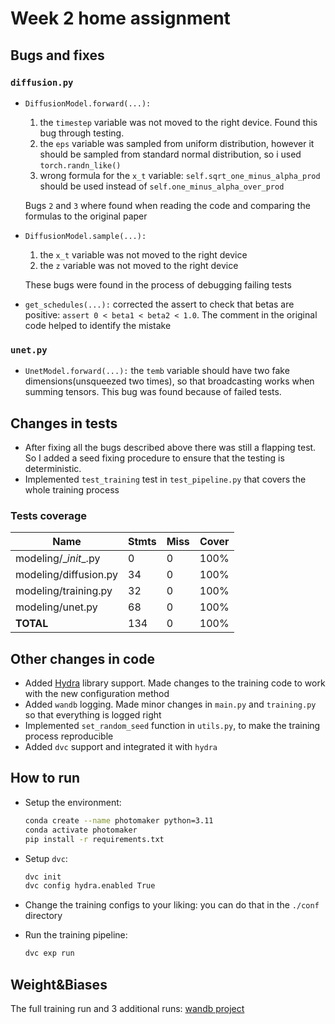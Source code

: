 
# Week 2 home assignment
## Bugs and fixes
### `diffusion.py` 
 
* `DiffusionModel.forward(...):` 
	1.  the `timestep` variable was not moved to the right device. Found this bug through testing.
	2.  the `eps` variable was sampled from uniform distribution, however it should be sampled from standard normal distribution, so i used `torch.randn_like()`
	3. wrong formula for the `x_t` variable: `self.sqrt_one_minus_alpha_prod` should be used instead of `self.one_minus_alpha_over_prod`

	Bugs `2` and `3` where found when reading the code and comparing the formulas to the original paper
	
* `DiffusionModel.sample(...):`
	1.  the `x_t` variable was not moved to the right device
	2.  the `z` variable was not moved to the right device
	
	These bugs were found in the process of debugging failing tests

* `get_schedules(...):` corrected the assert to check that betas are positive: `assert 0 < beta1 < beta2 < 1.0`.  The comment in the original code helped to identify the mistake



### `unet.py`

* `UnetModel.forward(...):` the `temb` variable should have two fake dimensions(unsqueezed two times), so that broadcasting works when summing tensors. This bug was found because of failed tests.

## Changes in tests

* After fixing all the bugs described above there was still a flapping test. So I added a seed fixing procedure to ensure that the testing is deterministic.
* Implemented `test_training` test in `test_pipeline.py` that covers the whole training process

### Tests coverage
| Name                      | Stmts | Miss | Cover |
|---------------------------|-------|------|-------|
| modeling/\__init__.py      | 0     | 0    | 100%  |
| modeling/diffusion.py     | 34    | 0    | 100%  |
| modeling/training.py      | 32    | 0    | 100%  |
| modeling/unet.py          | 68    | 0    | 100%  |
| **TOTAL**                 | 134   | 0    | 100%  |

## Other changes in code
* Added [Hydra](https://hydra.cc/) library support.  Made changes to the training code to work with the new configuration method
* Added `wandb` logging. Made minor changes in `main.py` and `training.py`  so that everything is logged right
* Implemented `set_random_seed` function in `utils.py`, to make the training process reproducible
*  Added `dvc` support and integrated it with `hydra`

## How to run

* Setup the environment:
	 ```bash
	conda create --name photomaker python=3.11
	conda activate photomaker
	pip install -r requirements.txt
	```

* Setup `dvc`:
	```bash
	dvc init
	dvc config hydra.enabled True
	```
* Change the training configs to your liking: you can do that in the `./conf` directory
* Run the training pipeline:
	```bash
	dvc exp run
	```
	
## Weight&Biases 

 The full training run and 3 additional runs:  [wandb project](https://wandb.ai/matos-team/efdl_hw_1?nw=nwusermatosyanalex04)